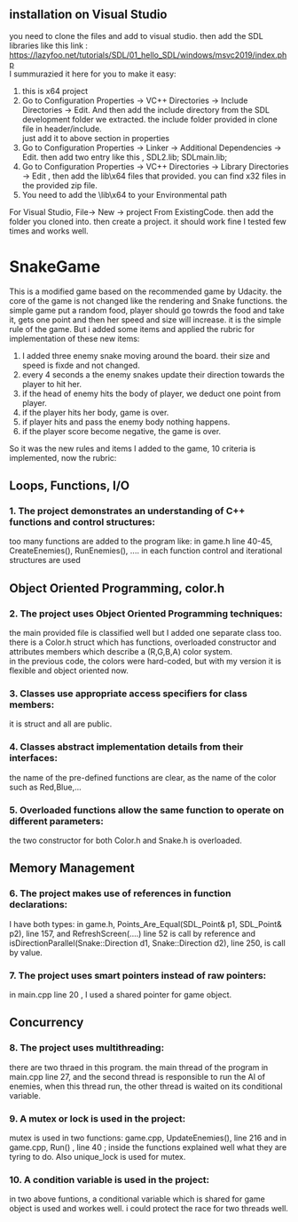 ## installation on Visual Studio  
you need to clone the files and add to visual studio. then add the SDL libraries like this link :  
https://lazyfoo.net/tutorials/SDL/01_hello_SDL/windows/msvc2019/index.php   
I summurazied it here for you to make it easy:   
1. this is x64 project  
2. Go to Configuration Properties -> VC++ Directories -> Include Directories -> Edit. And then add the include directory from the SDL development folder we extracted.   the include folder provided in clone file in header/include.   
just add it to above section in properties  
3. Go to Configuration Properties -> Linker -> Additional Dependencies -> Edit. then add two entry like this , SDL2.lib; SDLmain.lib;  
4. Go to Configuration Properties -> VC++ Directories -> Library Directories -> Edit , then add the lib\x64 files that provided. you can find x32 files in the provided zip file.   
5. You need to add the \lib\x64 to your Environmental path

For Visual Studio, File-> New -> project From ExistingCode. then add the folder you cloned into. then create a project. it should work fine I tested few times and works well.  


# SnakeGame

This is a modified game based on the recommended game by Udacity. the core of the game is not changed like the rendering and Snake functions. the simple game put a random food, player should go towrds the food and take it,
gets one point and then her speed and size will increase. it is the simple rule of the game. But i added some items and applied the rubric for implementation of these new items:  
1. I added three enemy snake moving around the board. their size and speed is fixde and not changed.  
2. every 4 seconds a the enemy snakes update their direction towards the player to hit her.  
3. if the head of enemy hits the body of player, we deduct one point from player.  
4. if the player hits her body, game is over.  
5. if player hits and pass the enemy body nothing happens.  
6. if the player score become negative, the game is over.  

So it was the new rules and items I added to the game, 10 criteria is implemented, now the rubric:  

## Loops, Functions, I/O  
###  1. The project demonstrates an understanding of C++ functions and control structures:  
too many functions are added to the program like: in game.h line 40-45, CreateEnemies(), RunEnemies(), .... in each function control and iterational structures are used  

## Object Oriented Programming, color.h
### 2. The project uses Object Oriented Programming techniques:  
the main provided file is classified well but I added one separate class too. there is a Color.h struct which has functions, overloaded constructor and attributes members which describe a (R,G,B,A) color system.   
in the previous code, the colors were hard-coded, but with my version it is flexible and object oriented now.   
### 3. Classes use appropriate access specifiers for class members:  
it is struct and all are public.   
### 4. Classes abstract implementation details from their interfaces:  
the name of the pre-defined functions are clear, as the name of the color such as Red,Blue,...  
### 5. Overloaded functions allow the same function to operate on different parameters:  
the two constructor for both Color.h and Snake.h is overloaded.  

## Memory Management
### 6. The project makes use of references in function declarations:   
I have both types: in game.h,  Points_Are_Equal(SDL_Point& p1, SDL_Point& p2), line 157, and  RefreshScreen(....) line 52 is call by reference and isDirectionParallel(Snake::Direction d1, Snake::Direction d2), line 250, is call by value.  
### 7. The project uses smart pointers instead of raw pointers:  
in main.cpp line 20 , I used a shared pointer for game object.  

## Concurrency
### 8. The project uses multithreading:  
there are two thraed in this program. the main thread of the program in main.cpp line 27, and the second thread is responsible to run the AI of enemies, when this thread run, the other thread is waited on its conditional variable.  
### 9. A mutex or lock is used in the project:  
mutex is used in two functions: game.cpp, UpdateEnemies(), line 216 and in game.cpp, Run() , line 40 ; inside the functions explained well what they are tyring to do. Also unique_lock is used for mutex.   
### 10. A condition variable is used in the project:  
in two above funtions, a conditional variable which is shared for game object is used and workes well. i could protect the race for two threads well.  
